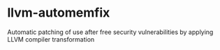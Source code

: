 # llvm-automemfix
Automatic patching of use after free security vulnerabilities by applying LLVM compiler transformation 
